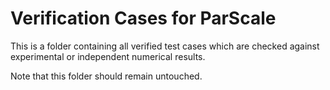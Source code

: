 Verification Cases for ParScale
=======================================================

This is a folder containing all verified test cases which are checked against experimental or independent numerical results.

Note that this folder should remain untouched.

